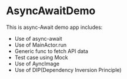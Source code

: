 # AsyncAwaitDemo
This is async-Await demo app
includes:
- Use of async-await
- Use of MainActor.run
- Generic func to fetch API data
- Test case using Mock
- Use of AyncImage
- Use of DIP(Dependency Inversion Principle)

